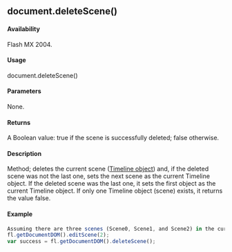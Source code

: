## document.deleteScene()

#### Availability

Flash MX 2004.

#### Usage

document.deleteScene()

#### Parameters

None.

#### Returns

A Boolean value: true if the scene is successfully deleted; false otherwise.

#### Description

Method; deletes the current scene ([Timeline object](../Timeline_object/timeline_summary.md)) and, if the deleted scene was not the last one, sets the next scene as the current Timeline object. If the deleted scene was the last one, it sets the first object as the current Timeline object. If only one Timeline object (scene) exists, it returns the value false.

#### Example

```javascript
Assuming there are three scenes (Scene0, Scene1, and Scene2) in the current document, the following example makes Scene2 the current scene and then deletes it:
fl.getDocumentDOM().editScene(2);
var success = fl.getDocumentDOM().deleteScene();

```